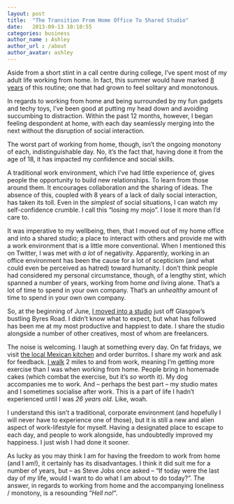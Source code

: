 ```yaml
---
layout: post
title:  "The Transition From Home Office To Shared Studio"
date:   2013-09-13 10:10:55
categories: business
author_name : Ashley
author_url : /about
author_avatar: ashley
---
```


<p>Aside from a short stint in a call centre during college, I&#8217;ve spent most of my adult life working from home. In fact, this summer would have marked <a title="8 Years Later" href="http://iamashley.co.uk/blog/8-years-later/">8 years</a> of this routine; one that had grown to feel solitary and monotonous.</p>
<p>In regards to working from home and being surrounded by my fun gadgets and techy toys, I&#8217;ve been good at putting my head down and avoiding succumbing to distraction. Within the past 12 months, however, I began feeling despondent at home, with each day seamlessly merging into the next without the disruption of social interaction.</p>
<!--more-->
<p>The worst part of working from home, though, isn&#8217;t the ongoing monotony of each, indistinguishable day. No, it&#8217;s the fact that, having done it from the age of 18, it has impacted my confidence and social skills.</p>
<p>A traditional work environment, which I&#8217;ve had little experience of, gives people the opportunity to build new relationships. To learn from those around them. It encourages collaboration and the sharing of ideas. The absence of this, coupled with 8 years of a lack of daily social interaction, has taken its toll. Even in the<em> simplest</em> of social situations, I can watch my self-confidence crumble. I call this &#8220;losing my mojo&#8221;. I lose it more than I&#8217;d care to.</p>
<p>It was imperative to my wellbeing, then, that I moved out of my home office and into a shared studio; a place to interact with others and provide me with a work environment that is a little more conventional. When I mentioned this on Twitter, I was met with <em>a lot</em> of negativity. Apparently, working in an office environment has been the cause for a lot of scepticism (and what could even be perceived as hatred) toward humanity. I don&#8217;t think people had considered my personal circumstance, though, of a lengthy stint, which spanned a number of years, working from home <em>and</em> living alone. That&#8217;s a lot of time to spend in your own company. That&#8217;s an <em>unhealthy</em> amount of time to spend in your own own company.</p>
<p>So, at the beginning of June, <a title="Toad's Caravan" href="http://girlwithacamera.co.uk/toads-caravan/">I moved into a studio</a> just off Glasgow&#8217;s bustling Byres Road. I didn&#8217;t know what to expect, but what has followed has been me at my most productive and happiest to date. I share the studio alongside a number of other creatives, most of whom are freelancers.</p>
<p>The noise is welcoming. I laugh at something every day. On fat fridays, we visit <a title="Taco Mazama" href="http://www.tacomazama.co.uk/">the local Mexican kitchen</a> and order burritos. I share my work and ask for feedback. <a title="The walk to work" href="http://instagram.com/p/aQClrzrXTv/">I walk</a> 2 miles to and from work, meaning I&#8217;m getting more exercise than I was when working from home. People bring in homemade cakes (which combat the exercise, but it&#8217;s <em>so</em> worth it). My dog accompanies me to work. And – perhaps the best part – my studio mates and I sometimes socialise after work. This is a part of life I hadn&#8217;t experienced until I was <em>26 years old.</em> Like, woah.</p>
<p>I understand this isn&#8217;t a traditional, corporate environment (and hopefully I will never have to experience one of those), but it is still a new and alien aspect of work-lifestyle for myself. Having a designated place to escape to each day, and people to work alongside, has undoubtedly improved my happiness. I just wish I had done it sooner.</p>
<p>As lucky as you may think I am for having the freedom to work from home (and I am!), it certainly has its disadvantages. I think it did suit me for a number of years, but – as Steve Jobs once asked – &#8220;If today were the last day of my life, would I want to do what I am about to do today?&#8221;. The answer, in regards to working from home and the accompanying loneliness / monotony, is a resounding &#8220;<em>Hell no!</em>&#8220;.</p>